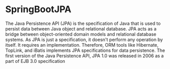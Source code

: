 # SpringBootJPA
The Java Persistence API (JPA) is the specification of Java that is used to persist data between Java object and relational database. JPA acts as a bridge between object-oriented domain models and relational database systems. As JPA is just a specification, it doesn't perform any operation by itself. It requires an implementation. Therefore, ORM tools like Hibernate, TopLink, and iBatis implements JPA specifications for data persistence. The first version of the Java Persistence API, JPA 1.0 was released in 2006 as a part of EJB 3.0 specification
